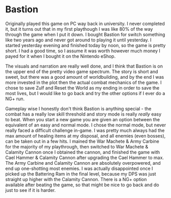 Bastion
=======

Originally played this game on PC way back in university. I never completed it,
but it turns out that in my first playthough I was like 80% of the way through
the game when I put it down. I bought Bastion for switch something like two
years ago and never got around to playing it until yesterday. I started
yesterday evening and finished today by noon, so the game is pretty short. I
had a good time, so I assume it was worth however much money I payed for it
when I bought it on the Nintendo eShop.

The visuals and narration are really well done, and I think that Bastion is on
the upper end of the pretty video game spectrum. The story is short and sweet,
but there was a good amount of worldbuilding, and by the end I was more
invested in the plot then the actual combat mechanics of the game. I chose to
save Zulf and Reset the World as my ending in order to save the most lives, but
I would like to go back and try the other options if I ever do a NG+ run.

Gameplay wise I honestly don't think Bastion is anything special - the combat
has a really low skill threshold and story mode is really *really* easy to
beat. When you start a new game you are given an option between the equivalent
of an easy and normal mode. I chose the normal mode, but never really faced a
difficult challenge in-game. I was pretty much always had the max amount of
healing items at my disposal, and all enemies (even bosses), can be taken out
in a few hits. I mained the War Machete & Army Carbine for the majority of my
playthrough, then switched to War Machete & Calamity Cannon once I obtained the
cannon, and finished the game with Cael Hammer & Calamity Cannon after
upgrading the Cael Hammer to max. The Army Carbine and Calamity Cannon are
absolutely overpowered, and end up one-shotting most enemies. I was actually
disappointed once I picked up the Battering Ram in the final level, because my
DPS was just straight up higher with the Calamity Cannon. There is a NG+ option
available after beating the game, so that might be nice to go back and do just
to see if it is harder.
